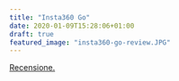 ```yaml
---
title: "Insta360 Go"
date: 2020-01-09T15:28:06+01:00
draft: true
featured_image: "insta360-go-review.JPG"
---
```


[Recensione.](https://www.evosmart.it/recensioni/insta360-go-recensione/40122/)